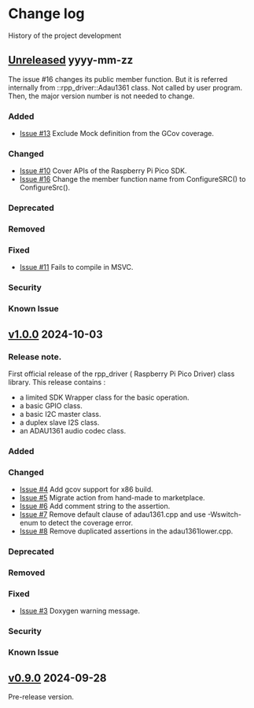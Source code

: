 # Change log
History of the project development

## [Unreleased] yyyy-mm-zz
The issue #16 changes its public member function. But it is referred internally from ::rpp_driver::Adau1361 class. Not called by user program. Then, the major version number is not needed to change. 

### Added
- [Issue #13](https://github.com/suikan4github/rpp_driver/issues/13)  Exclude Mock definition from the GCov coverage. 
### Changed
- [Issue #10](https://github.com/suikan4github/rpp_driver/issues/10) Cover APIs of the Raspberry Pi Pico SDK.
- [Issue #16](https://github.com/suikan4github/rpp_driver/issues/16)  Change the member function name from ConfigureSRC() to ConfigureSrc().
### Deprecated
### Removed
### Fixed
- [Issue #11](https://github.com/suikan4github/rpp_driver/issues/11) Fails to compile in MSVC. 
### Security
### Known Issue

## [v1.0.0] 2024-10-03
### Release note. 
First official release of the rpp_driver ( Raspberry Pi Pico Driver) class library. This release contains : 
- a limited SDK Wrapper class for the basic operation. 
- a basic GPIO class.
- a basic I2C master class.  
- a duplex slave I2S class. 
- an ADAU1361 audio codec class.

### Added
### Changed
- [Issue #4](https://github.com/suikan4github/rpp_driver/issues/4) Add gcov support for x86 build. 
- [Issue #5](https://github.com/suikan4github/rpp_driver/issues/5) Migrate action from hand-made to marketplace.
- [Issue #6](https://github.com/suikan4github/rpp_driver/issues/6) Add comment string to the assertion.
- [Issue #7](https://github.com/suikan4github/rpp_driver/issues/7) Remove default clause of adau1361.cpp and use -Wswitch-enum to detect the coverage error.
- [Issue #8](https://github.com/suikan4github/rpp_driver/issues/8) Remove duplicated assertions in the adau1361lower.cpp.

### Deprecated
### Removed
### Fixed
- [Issue #3](https://github.com/suikan4github/rpp_driver/issues/3) Doxygen warning message. 
### Security
### Known Issue

## [v0.9.0] 2024-09-28
Pre-release version. 

[Unreleased]: https://github.com/suikan4github/rpp_driver/compare/v1.0.0...develop
[v1.0.0]: https://github.com/suikan4github/rpp_driver/compare/v0.9.0...v1.0.0
[v0.9.0]: https://github.com/suikan4github/rpp_driver/compare/v0.0.0...v0.9.0
